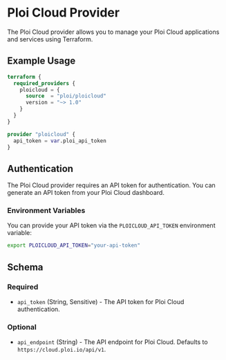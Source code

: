 # Ploi Cloud Provider

The Ploi Cloud provider allows you to manage your Ploi Cloud applications and services using Terraform.

## Example Usage

```terraform
terraform {
  required_providers {
    ploicloud = {
      source  = "ploi/ploicloud"
      version = "~> 1.0"
    }
  }
}

provider "ploicloud" {
  api_token = var.ploi_api_token
}
```

## Authentication

The Ploi Cloud provider requires an API token for authentication. You can generate an API token from your Ploi Cloud dashboard.

### Environment Variables

You can provide your API token via the `PLOICLOUD_API_TOKEN` environment variable:

```bash
export PLOICLOUD_API_TOKEN="your-api-token"
```

## Schema

### Required

- `api_token` (String, Sensitive) - The API token for Ploi Cloud authentication.

### Optional

- `api_endpoint` (String) - The API endpoint for Ploi Cloud. Defaults to `https://cloud.ploi.io/api/v1`.